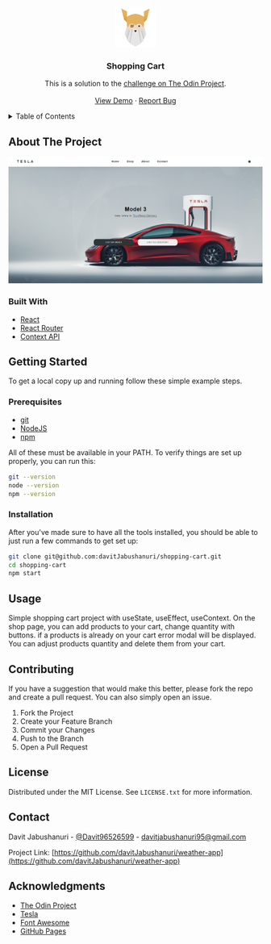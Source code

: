 <div align="center">
  <a href="https://www.theodinproject.com/">
    <img src="./images/4441966.png" alt="Logo" width="80" height="80">
  </a>

  <h3 align="center">Shopping Cart</h3>
  <p align="center">
    This is a solution to the <a href='https://www.theodinproject.com/lessons/node-path-javascript-shopping-cart'>challenge on The Odin Project</a>.
    <br />
    <br />
    <a href="https://davitjabushanuri.github.io/shopping-cart/">View Demo</a>
    ·
    <a href="https://github.com/davitJabushanuri/shopping-cart/issues">Report Bug</a>
  </p>
</div>



<!-- TABLE OF CONTENTS -->
<details>
  <summary>Table of Contents</summary>
  <ol>
    <li>
      <a href="#about-the-project">About The Project</a>
      <ul>
        <li><a href="#built-with">Built With</a></li>
      </ul>
    </li>
    <li>
      <a href="#getting-started">Getting Started</a>
      <ul>
        <li><a href="#prerequisites">Prerequisites</a></li>
        <li><a href="#installation">Installation</a></li>
      </ul>
    </li>
    <li><a href="#usage">Usage</a></li>
    <li><a href="#contributing">Contributing</a></li>
    <li><a href="#license">License</a></li>
    <li><a href="#contact">Contact</a></li>
    <li><a href="#acknowledgments">Acknowledgments</a></li>
  </ol>
</details>



<!-- ABOUT THE PROJECT -->
## About The Project

[![Product Name Screen Shot][product-screenshot]](https://davitjabushanuri.github.io/weather-app/)

### Built With

* [React](https://reactjs.org/)
* [React Router](https://reactrouter.com/)
* [Context API](https://reactjs.org/docs/context.html)



<!-- GETTING STARTED -->
## Getting Started

To get a local copy up and running follow these simple example steps.

### Prerequisites

* [git](https://git-scm.com/downloads)
* [NodeJS](https://nodejs.org/en/download/)
* [npm](https://www.npmjs.com/)

All of these must be available in your PATH. To verify things are set up properly, you can run this:
  ```sh
  git --version
  node --version
  npm --version
  ```

### Installation

After you've made sure to have all the tools installed, you should be able to just run a few commands to get set up:

   ```sh
   git clone git@github.com:davitJabushanuri/shopping-cart.git
   cd shopping-cart
   npm start
   ```



<!-- USAGE EXAMPLES -->
## Usage
Simple shopping cart project with useState, useEffect, useContext. On the shop page, you can add products to your cart, change quantity with buttons. if a products is already on your cart error modal will be displayed.
You can adjust products quantity and delete them from your cart.

<!-- CONTRIBUTING -->
## Contributing

If you have a suggestion that would make this better, please fork the repo and create a pull request. You can also simply open an issue.

1. Fork the Project
2. Create your Feature Branch
3. Commit your Changes
4. Push to the Branch
5. Open a Pull Request

<!-- LICENSE -->
## License

Distributed under the MIT License. See `LICENSE.txt` for more information.

<!-- CONTACT -->
## Contact

Davit Jabushanuri - [@Davit96526599](https://twitter.com/Davit96526599) - davitjabushanuri95@gmail.com

Project Link: [https://github.com/davitJabushanuri/weather-app](https://github.com/davitJabushanuri/weather-app)


<!-- ACKNOWLEDGMENTS -->
## Acknowledgments

* [The Odin Project](https://www.theodinproject.com/)
* [Tesla](https://www.tesla.com/)
* [Font Awesome](https://fontawesome.com/)
* [GitHub Pages](https://pages.github.com)



<!-- MARKDOWN LINKS & IMAGES -->
<!-- https://www.markdownguide.org/basic-syntax/#reference-style-links -->
[product-screenshot]: images/template.png